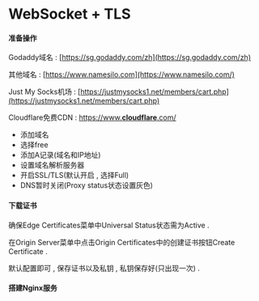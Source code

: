 # WebSocket + TLS

#### 准备操作

Godaddy域名 : [https://sg.godaddy.com/zh](https://sg.godaddy.com/zh)

其他域名 : [https://www.namesilo.com](https://www.namesilo.com/)

Just My Socks机场 : [https://justmysocks1.net/members/cart.php](https://justmysocks1.net/members/cart.php)

Cloudflare免费CDN : [https://www.**cloudflare**.com/](http://www.baidu.com/link?url=-kXyAJYvgMWiGooBatfD0Q1kNCzSRgwxuDpK2OX1fRwjq5G0SwtelYOhgsuaRoV2)

* 添加域名
* 选择free
* 添加A记录\(域名和IP地址\)
* 设置域名解析服务器
* 开启SSL/TLS\(默认开启 , 选择Full\)
* DNS暂时关闭\(Proxy status状态设置灰色\)

#### **下载证书**

确保Edge Certificates菜单中Universal Status状态需为Active .

在Origin Server菜单中点击Origin Certificates中的创建证书按钮Create Certificate .

默认配置即可 , 保存证书以及私钥 , 私钥保存好\(只出现一次\) .

#### 搭建Nginx服务





